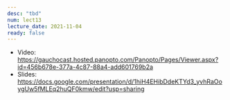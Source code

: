 ```yaml
---
desc: "tbd"
num: lect13
lecture_date: 2021-11-04
ready: false
---
```


* Video: <https://gauchocast.hosted.panopto.com/Panopto/Pages/Viewer.aspx?id=456b678e-377a-4c87-88a4-add601769b2a>
* Slides: <https://docs.google.com/presentation/d/1hiH4EHibDdeKTYd3_yvhRaOoygUw5fMLEq2huQF0kmw/edit?usp=sharing>
